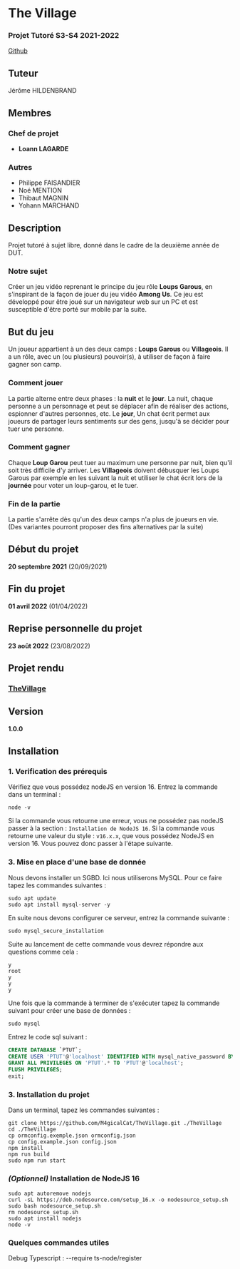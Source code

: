 # The Village
### Projet Tutoré S3-S4 2021-2022
[Github](https://github.com/M4gicalCat/TheVillage)
## Tuteur
Jérôme HILDENBRAND

## Membres
### Chef de projet
- **Loann LAGARDE**
### Autres
- Philippe FAISANDIER
- Noé MENTION
- Thibaut MAGNIN
- Yohann MARCHAND

## Description
Projet tutoré à sujet libre, donné dans le cadre de la deuxième année de DUT.

### Notre sujet
Créer un jeu vidéo reprenant le principe du jeu rôle **Loups Garous**, en s'inspirant de la façon de jouer du jeu vidéo **Among Us**.
Ce jeu est développé pour être joué sur un navigateur web sur un PC et est susceptible d'être porté sur mobile par la suite.

## But du jeu
Un joueur appartient à un des deux camps : **Loups Garous** ou **Villageois**. Il a un rôle, avec un (ou plusieurs) pouvoir(s), à utiliser de façon à faire gagner son camp.

### Comment jouer
La partie alterne entre deux phases : la **nuit** et le **jour**.
La nuit, chaque personne a un personnage et peut se déplacer afin de réaliser des actions, espionner d'autres personnes, etc.
Le **jour**, Un chat écrit permet aux joueurs de partager leurs sentiments sur des gens, jusqu'à se décider pour tuer une personne.

### Comment gagner
Chaque **Loup Garou** peut tuer au maximum une personne par nuit, bien qu'il soit très difficile d'y arriver.
Les **Villageois** doivent débusquer les Loups Garous par exemple en les suivant la nuit et utiliser le chat écrit lors de la **journée** pour voter un loup-garou, et le tuer.

### Fin de la partie
La partie s'arrête dès qu'un des deux camps n'a plus de joueurs en vie.
(Des variantes pourront proposer des fins alternatives par la suite)

## Début du projet
**20 septembre 2021** (20/09/2021)

## Fin du projet
**01 avril 2022** (01/04/2022)

## Reprise personnelle du projet
**23 août 2022** (23/08/2022)

## Projet rendu
### [TheVillage](https://github.com/loann25310/TheVillage)

## Version
**1.0.0**

## Installation

### 1. Verification des prérequis
Vérifiez que vous possédez nodeJS en version 16. Entrez la commande dans un terminal :
```shell
node -v
```
Si la commande vous retourne une erreur, vous ne possédez pas nodeJS passer à la section : ``Installation de NodeJS 16``.
Si la commande vous retourne une valeur du style : ``v16.x.x``, que vous possédez NodeJS en version 16.
Vous pouvez donc passer à l'étape suivante.

### 3. Mise en place d'une base de donnée
Nous devons installer un SGBD. Ici nous utiliserons MySQL. Pour ce faire tapez les commandes suivantes :
```shell
sudo apt update
sudo apt install mysql-server -y
```
En suite nous devons configurer ce serveur, entrez la commande suivante :
```shell
sudo mysql_secure_installation
```
Suite au lancement de cette commande vous devrez répondre aux questions comme cela :
```
y
root
y
y
y
```
Une fois que la commande à terminer de s'exécuter tapez la commande suivant pour créer une base de données :
```shell
sudo mysql
```
Entrez le code sql suivant :
```sql
CREATE DATABASE `PTUT`;
CREATE USER 'PTUT'@'localhost' IDENTIFIED WITH mysql_native_password BY 'PTUT';
GRANT ALL PRIVILEGES ON 'PTUT'.* TO 'PTUT'@'localhost';
FLUSH PRIVILEGES;
exit;
```

### 3. Installation du projet
Dans un terminal, tapez les commandes suivantes :
```shell
git clone https://github.com/M4gicalCat/TheVillage.git ./TheVillage
cd ./TheVillage
cp ormconfig.exemple.json ormconfig.json
cp config.example.json config.json
npm install
npm run build
sudo npm run start
```

### *(Optionnel)* Installation de NodeJS 16
```shell
sudo apt autoremove nodejs
curl -sL https://deb.nodesource.com/setup_16.x -o nodesource_setup.sh
sudo bash nodesource_setup.sh
rm nodesource_setup.sh
sudo apt install nodejs
node -v
```

### Quelques commandes utiles
Debug Typescript : --require ts-node/register
